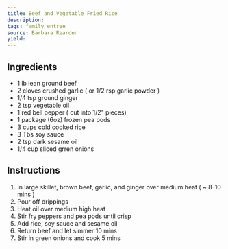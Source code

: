 ```yaml
---
title: Beef and Vegetable Fried Rice
description: 
tags: family entree
source: Barbara Rearden
yield: 
---
```

## Ingredients
- 1 lb lean ground beef
- 2 cloves crushed garlic ( or 1/2 rsp garlic powder )
- 1/4 tsp ground ginger
- 2 tsp vegetable oil
- 1 red bell pepper ( cut into 1/2" pieces)
- 1 package (6oz) frozen pea pods
- 3 cups cold cooked rice
- 3 Tbs soy sauce
- 2 tsp dark sesame oil
- 1/4 cup sliced grren onions

## Instructions
1. In large skillet, brown beef, garlic, and ginger over medium heat ( ~ 8-10 mins )
2. Pour off drippings
3. Heat oil over medium high heat
4. Stir fry peppers and pea pods until crisp
5. Add rice, soy sauce and sesame oil
6. Return beef and let simmer 10 mins
7. Stir in green onions and cook 5 mins
